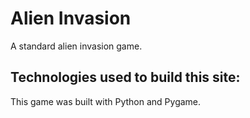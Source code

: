 # Alien Invasion

A standard alien invasion game.

## Technologies used to build this site:

This game was built with Python and Pygame.
